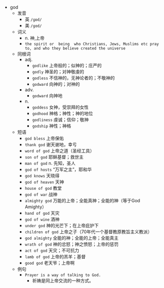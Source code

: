 - god
  - 发音
    - 英 `/ɡɒd/`
    - 美 `/ɡɑd/`
  - 词义
    - n. 神,上帝
    - `the spirit or  being  who Christians, Jews, Muslims etc pray to, and who they believe created the universe`
  - 同根词
    - adj.
      - `godlike` 上帝般的；似神的；庄严的
      - `godly` 神圣的；对神敬虔的
      - `godless` 不信神的，无神论者的；不敬神的
      - `godward` 向神的；对神的
    - adv.
      - `godward` 向神地
    - n.
      - `goddess` 女神，受崇拜的女性
      - `godhood` 神格；神性；神的地位
      - `godliness` 虔诚；信仰；敬神
      - `godship` 神性；神格
  - 短语
    - `god bless` 上帝保佑 
    - `thank god` 谢天谢地，幸亏 
    - `word of god` 上帝之道（圣经工具） 
    - `son of god` 耶稣基督；救世主 
    - `man of god` n. 先知，圣人 
    - `god of hosts` “万军之主”，耶和华 
    - `god knows` 天晓得 
    - `god of heaven` 天神 
    - `house of god` 教堂 
    - `god of war` 战神 
    - `almighty god` 万能的上帝；全能真神；全能的神（等于God Amighty） 
    - `hand of god` 天灾 
    - `god of wine` 酒神 
    - `under god` 神的光芒下；在上帝庇护下 
    - `children of god` 上帝之子（70年代一个基督教原教旨主义教派） 
    - `god almighty` 全能的神；全能的上帝；全能真主 
    - `wrath of god` 神的忿怒；神之愤怒；上帝的惩罚 
    - `act of god` 天灾；不可抗力 
    - `lamb of god` 上帝的羔羊；基督 
    - `good god` 老天爷；上帝啊 
  - 例句
    - `Prayer is a way of talking to God.`
      - 祈祷是同上帝交流的一种方式。

